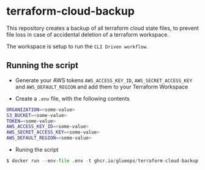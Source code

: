 # terraform-cloud-backup
This repository creates a backup of all terraform cloud state files, to prevent file loss in case of accidental deletion of a terraform workspace.

The workspace is setup to run the ```CLI Driven workflow```. 

## Running the script

- Generate your AWS tokens ```AWS_ACCESS_KEY_ID```, ```AWS_SECRET_ACCESS_KEY``` and ```AWS_DEFAULT_REGION``` and add them to your Terraform Workspace

- Create a ```.env``` file, with the following contents
```bash
ORGANIZATION=<some-value>
S3_BUCKET=<some-value>
TOKEN=<some-value>
AWS_ACCESS_KEY_ID=<some-value>
AWS_SECRET_ACCESS_KEY=<some-value>
AWS_DEFAULT_REGION=<some-value>
```

- Runing the script
```python
$ docker run --env-file .env -t ghcr.io/glueops/terraform-cloud-backup:feature-tfc-backup
```
